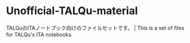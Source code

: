 # Unofficial-TALQu-material
TALQuのITAノートブック向けのファイルセットです。 | This is a set of files for TALQu's ITA notebooks.
